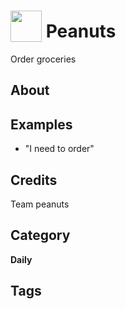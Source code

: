 # <img src="https://raw.githack.com/FortAwesome/Font-Awesome/master/svgs/solid/shopping-cart.svg" card_color="#0000FF" width="50" height="50" style="vertical-align:bottom"/> Peanuts
Order groceries

## About


## Examples
* "I need to order"

## Credits
Team peanuts

## Category
**Daily**

## Tags

